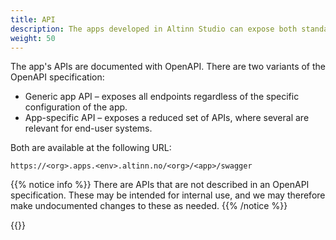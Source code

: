 ```yaml
---
title: API
description: The apps developed in Altinn Studio can expose both standard and custom APIs, and take advantage of APIs. Here are guides on how to do it.
weight: 50
---
```


The app's APIs are documented with OpenAPI. There are two variants of the OpenAPI specification:

- Generic app API – exposes all endpoints regardless of the specific configuration of the app.
- App-specific API – exposes a reduced set of APIs, where several are relevant for end-user systems.

Both are available at the following URL:

`https://<org>.apps.<env>.altinn.no/<org>/<app>/swagger`

{{% notice info %}}
There are APIs that are not described in an OpenAPI specification. These may be intended for internal use, and we may therefore make undocumented changes to these as needed.
{{% /notice %}}

{{<children />}}
